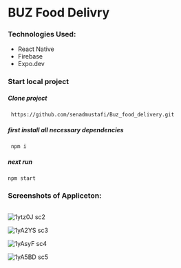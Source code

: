 # BUZ Food Delivry

### Technologies Used:
- React Native
- Firebase
-  Expo.dev





### Start local project

##### Clone project
```
 https://github.com/senadmustafi/Buz_food_delivery.git
```
##### first install all necessary dependencies
```
 npm i
```
##### next run
```
npm start
```


### Screenshots of Appliceton:

```
```

![1ytz0J sc2](https://user-images.githubusercontent.com/44483687/202424138-5cf2dffb-cd26-4579-87fc-87e849ecf83e.jpg)

![1yA2YS sc3](https://user-images.githubusercontent.com/44483687/202424208-eccd2f0e-519c-4e5d-864d-83a28e6c18f9.jpg)

![1yAsyF sc4](https://user-images.githubusercontent.com/44483687/202424258-2362c9aa-8102-49d3-96b4-db58f129838c.jpg)

![1yA5BD sc5](https://user-images.githubusercontent.com/44483687/202424292-1447d3e3-4e14-47fe-ac09-c7a6ff09466c.jpg)

```
```
